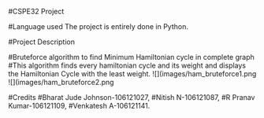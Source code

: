 #CSPE32 Project

#Language used
 The project is entirely done in Python.
 
#Project Description

 #Bruteforce algorithm to find Minimum Hamiltonian cycle in complete graph
  #This algorithm finds every hamiltonian cycle and its weight and displays the Hamiltonian Cycle with the least weight.
  ![](images/ham_bruteforce1.png
  ![](images/ham_bruteforce2.png
 
#Credits
 #Bharat Jude Johnson-106121027,
 #Nitish N-106121087,
 #R Pranav Kumar-106121109,
 #Venkatesh A-106121141.
